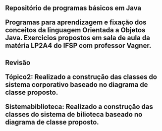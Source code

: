 <h2> Repositório de programas básicos em Java 

<p> Programas para aprendizagem e fixação dos conceitos da linguagem Orientada a Objetos Java. 
Exercicios propostos em sala de aula da matéria LP2A4 do IFSP com professor Vagner. 

<h2>Revisão

<p> Tópico2: Realizado a construção das classes do sistema corporativo baseado no diagrama de classe proposto.

<p> Sistemabiblioteca: Realizado a construção das classes do sistema de bilioteca baseado no diagrama de classe proposto.

